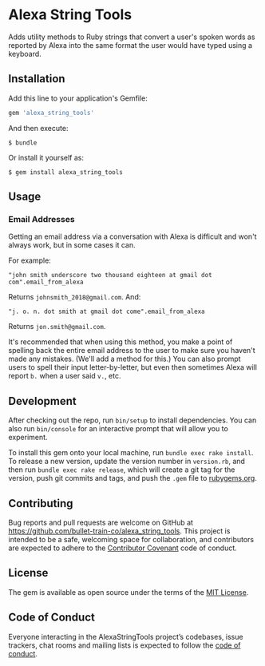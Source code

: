# Alexa String Tools

Adds utility methods to Ruby strings that convert a user's spoken words as reported by Alexa into the same format the user would have typed using a keyboard.

## Installation

Add this line to your application's Gemfile:

```ruby
gem 'alexa_string_tools'
```

And then execute:

    $ bundle

Or install it yourself as:

    $ gem install alexa_string_tools

## Usage

### Email Addresses

Getting an email address via a conversation with Alexa is difficult and won't always work, but in some cases it can.

For example:

```
"john smith underscore two thousand eighteen at gmail dot com".email_from_alexa
```

Returns `johnsmith_2018@gmail.com`. And:

```
"j. o. n. dot smith at gmail dot come".email_from_alexa
```

Returns `jon.smith@gmail.com`.

It's recommended that when using this method, you make a point of spelling back the entire email address to the user to make sure you haven't made any mistakes. (We'll add a method for this.) You can also prompt users to spell their input letter-by-letter, but even then sometimes Alexa will report `b.` when a user said `v.`, etc.

## Development

After checking out the repo, run `bin/setup` to install dependencies. You can also run `bin/console` for an interactive prompt that will allow you to experiment.

To install this gem onto your local machine, run `bundle exec rake install`. To release a new version, update the version number in `version.rb`, and then run `bundle exec rake release`, which will create a git tag for the version, push git commits and tags, and push the `.gem` file to [rubygems.org](https://rubygems.org).

## Contributing

Bug reports and pull requests are welcome on GitHub at https://github.com/bullet-train-co/alexa_string_tools. This project is intended to be a safe, welcoming space for collaboration, and contributors are expected to adhere to the [Contributor Covenant](http://contributor-covenant.org) code of conduct.

## License

The gem is available as open source under the terms of the [MIT License](https://opensource.org/licenses/MIT).

## Code of Conduct

Everyone interacting in the AlexaStringTools project’s codebases, issue trackers, chat rooms and mailing lists is expected to follow the [code of conduct](https://github.com/bullet-train-co/alexa_string_tools/blob/master/CODE_OF_CONDUCT.md).
